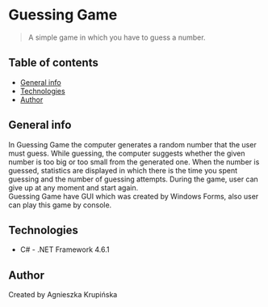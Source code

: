 # Guessing Game
> A simple game in which you have to guess a number.

## Table of contents
* [General info](#general-info)
* [Technologies](#technologies)
* [Author](#author)

## General info
In Guessing Game the computer generates a random number that the user must guess.
While guessing, the computer suggests whether the given number is too big or too small from the generated one.
When the number is guessed, statistics are displayed in which there is the time you spent guessing and the number of guessing attempts.
During the game, user can give up at any moment and start again.\
Guessing Game have GUI which was created by Windows Forms, also user can play this game by console.


## Technologies
* C# - .NET Framework 4.6.1

## Author
Created by Agnieszka Krupińska
